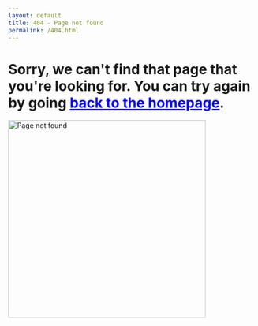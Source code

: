 ```yaml
---
layout: default
title: 404 - Page not found
permalink: /404.html
---
```


<h1>Sorry, we can't find that page that you're looking for. You can try again by going <a href="{{ site.baseurl }}" style="color: blue;">back to the homepage</a>.</h1>

<a href="{{ site.baseurl }}"><img src="{{ site.baseurl }}/images/404.jpg" alt="Page not found" style="width: 400px; margin-left: auto; margin-right: auto;" align="center"/></a>

